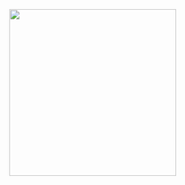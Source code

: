 <!DOCTYPE html>
<html>
<head>
<img src="https://www.google.com/imgres?imgurl=https%3A%2F%2Fwallpaperaccess.com%2Ffull%2F661801.jpg&imgrefurl=https%3A%2F%2Fwallpaperaccess.com%2Fjapanese-sakura&docid=foR-n33UV7UreM&tbnid=xT-Y5d1ICpmLCM%3A&vet=10ahUKEwiNjs-j3_flAhVrS98KHRdPDqUQMwiQASgTMBM..i&w=2048&h=1367&bih=799&biw=1022&q=sakura&ved=0ahUKEwiNjs-j3_flAhVrS98KHRdPDqUQMwiQASgTMBM&iact=mrc&uact=8" height="300" weight="700">
</head>
</html>
